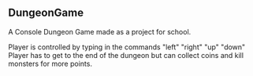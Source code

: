 ## DungeonGame
A Console Dungeon Game made as a project for school.

Player is controlled by typing in the commands "left" "right" "up" "down"
Player has to get to the end of the dungeon but can collect coins and kill monsters
for more points.
